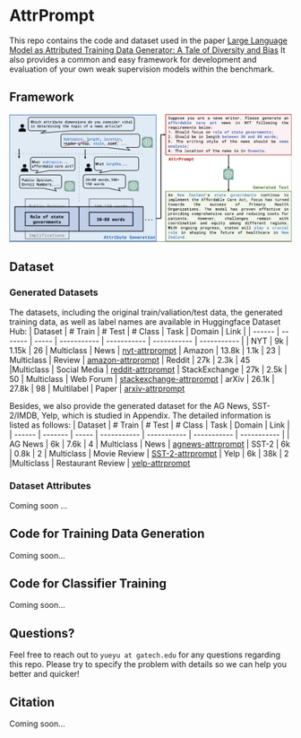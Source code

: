 # AttrPrompt
This repo contains the code and dataset used in the paper [Large Language Model as Attributed Training Data Generator: A Tale of Diversity and Bias]()
It also provides a common and easy framework for development and evaluation of your own weak supervision models within the benchmark.

## Framework
![Attrprompt](figure/workflow-v3-cut.png)

## Dataset
### Generated Datasets
The datasets, including the original train/valiation/test data, the generated training data, as well as label names are available in Huggingface Dataset Hub:
| Dataset | # Train | # Test | # Class | Task  | Domain | Link | 
| ------  | ------- | ----- | ----------- | ----------- | ----------- | ----------- |
|  NYT | 9k | 1.15k | 26 | Multiclass | News | [nyt-attrprompt](https://huggingface.co/datasets/yyu/nyt-attrprompt)
| Amazon | 13.8k | 1.1k | 23 | Multiclass | Review |  [amazon-attrprompt](https://huggingface.co/datasets/yyu/amazon-attrprompt)
| Reddit | 27k | 2.3k | 45 |Multiclass | Social Media | [reddit-attrprompt](https://huggingface.co/datasets/yyu/reddit-attrprompt)
| StackExchange | 27k | 2.5k | 50 | Multiclass | Web Forum | [stackexchange-attrprompt](https://huggingface.co/datasets/yyu/stackexchange-attrprompt)
| arXiv | 26.1k | 27.8k | 98 | Multilabel | Paper | [arxiv-attrprompt](https://huggingface.co/datasets/yyu/arxiv-attrprompt)

Besides, we also provide the generated dataset for the AG News, SST-2/IMDB, Yelp, which is studied in Appendix. The detailed information is listed as follows:
| Dataset | # Train | # Test | # Class | Task  | Domain | Link | 
| ------  | ------- | ----- | ----------- | ----------- | ----------- | ----------- |
|  AG News | 6k | 7.6k | 4 | Multiclass | News | [agnews-attrprompt](https://huggingface.co/datasets/yyu/agnews-attrprompt)
| SST-2 | 6k | 0.8k | 2 | Multiclass | Movie Review |  [SST-2-attrprompt](https://huggingface.co/datasets/yyu/SST-2-attrprompt)
| Yelp | 6k | 38k | 2 |Multiclass | Restaurant Review | [yelp-attrprompt](https://huggingface.co/datasets/yyu/yelp-attrprompt)

###  Dataset Attributes
Coming soon ...

## Code for Training Data Generation
Coming soon...

## Code for Classifier Training
Coming soon...

## Questions?
Feel free to reach out to `yueyu at gatech.edu` for any questions regarding this repo. Please try to specify the problem with details so we can help you better and quicker!

## Citation
Coming soon...